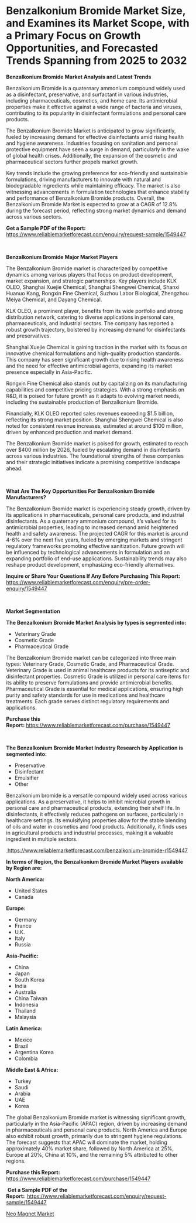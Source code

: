 <p><h1>Benzalkonium Bromide Market Size, and Examines its Market Scope, with a Primary Focus on Growth Opportunities, and Forecasted Trends Spanning from 2025 to 2032</h1></p><p><strong>Benzalkonium Bromide Market Analysis and Latest Trends</strong></p>
<p><p>Benzalkonium Bromide is a quaternary ammonium compound widely used as a disinfectant, preservative, and surfactant in various industries, including pharmaceuticals, cosmetics, and home care. Its antimicrobial properties make it effective against a wide range of bacteria and viruses, contributing to its popularity in disinfectant formulations and personal care products. </p><p>The Benzalkonium Bromide Market is anticipated to grow significantly, fueled by increasing demand for effective disinfectants amid rising health and hygiene awareness. Industries focusing on sanitation and personal protective equipment have seen a surge in demand, particularly in the wake of global health crises. Additionally, the expansion of the cosmetic and pharmaceutical sectors further propels market growth. </p><p>Key trends include the growing preference for eco-friendly and sustainable formulations, driving manufacturers to innovate with natural and biodegradable ingredients while maintaining efficacy. The market is also witnessing advancements in formulation technologies that enhance stability and performance of Benzalkonium Bromide products. Overall, the Benzalkonium Bromide Market is expected to grow at a CAGR of 12.8% during the forecast period, reflecting strong market dynamics and demand across various sectors.</p></p>
<p><strong>Get a Sample PDF of the Report:&nbsp;</strong> <a href="https://www.reliablemarketforecast.com/enquiry/request-sample/1549447?utm_campaign=1743&utm_medium=2&utm_source=Github&utm_content=ia&utm_term=31012025&utm_id=benzalkonium-bromide">https://www.reliablemarketforecast.com/enquiry/request-sample/1549447</a></p>
<p>&nbsp;</p>
<p><strong>Benzalkonium Bromide Major Market Players</strong></p>
<p><p>The Benzalkonium Bromide market is characterized by competitive dynamics among various players that focus on product development, market expansion, and strategic partnerships. Key players include KLK OLEO, Shanghai Xuejie Chemical, Shanghai Shengwei Chemical, Shanxi Huanuo Kang, Rongxin Fine Chemical, Suzhou Labor Biological, Zhengzhou Meiya Chemical, and Dayang Chemical.</p><p>KLK OLEO, a prominent player, benefits from its wide portfolio and strong distribution network, catering to diverse applications in personal care, pharmaceuticals, and industrial sectors. The company has reported a robust growth trajectory, bolstered by increasing demand for disinfectants and preservatives.</p><p>Shanghai Xuejie Chemical is gaining traction in the market with its focus on innovative chemical formulations and high-quality production standards. This company has seen significant growth due to rising health awareness and the need for effective antimicrobial agents, expanding its market presence especially in Asia-Pacific.</p><p>Rongxin Fine Chemical also stands out by capitalizing on its manufacturing capabilities and competitive pricing strategies. With a strong emphasis on R&D, it is poised for future growth as it adapts to evolving market needs, including the sustainable production of Benzalkonium Bromide.</p><p>Financially, KLK OLEO reported sales revenues exceeding $1.5 billion, reflecting its strong market position. Shanghai Shengwei Chemical is also noted for consistent revenue increases, estimated at around $100 million, driven by enhanced production and market demand.</p><p>The Benzalkonium Bromide market is poised for growth, estimated to reach over $400 million by 2026, fueled by escalating demand in disinfectants across various industries. The foundational strengths of these companies and their strategic initiatives indicate a promising competitive landscape ahead.</p></p>
<p>&nbsp;</p>
<p><strong>What Are The Key Opportunities For Benzalkonium Bromide Manufacturers?</strong></p>
<p><p>The Benzalkonium Bromide market is experiencing steady growth, driven by its applications in pharmaceuticals, personal care products, and industrial disinfectants. As a quaternary ammonium compound, it’s valued for its antimicrobial properties, leading to increased demand amid heightened health and safety awareness. The projected CAGR for this market is around 4-6% over the next five years, fueled by emerging markets and stringent regulatory frameworks promoting effective sanitization. Future growth will be influenced by technological advancements in formulation and an expanding portfolio of end-use applications. Sustainability trends may also reshape product development, emphasizing eco-friendly alternatives.</p></p>
<p><strong>Inquire or Share Your Questions If Any Before Purchasing This Report:</strong> <a href="https://www.reliablemarketforecast.com/enquiry/pre-order-enquiry/1549447?utm_campaign=1743&utm_medium=2&utm_source=Github&utm_content=ia&utm_term=31012025&utm_id=benzalkonium-bromide">https://www.reliablemarketforecast.com/enquiry/pre-order-enquiry/1549447</a></p>
<p>&nbsp;</p>
<p><strong>Market Segmentation</strong></p>
<p><strong>The Benzalkonium Bromide Market Analysis by types is segmented into:</strong></p>
<p><ul><li>Veterinary Grade</li><li>Cosmetic Grade</li><li>Pharmaceutical Grade</li></ul></p>
<p><p>The Benzalkonium Bromide market can be categorized into three main types: Veterinary Grade, Cosmetic Grade, and Pharmaceutical Grade. Veterinary Grade is used in animal healthcare products for its antiseptic and disinfectant properties. Cosmetic Grade is utilized in personal care items for its ability to preserve formulations and provide antimicrobial benefits. Pharmaceutical Grade is essential for medical applications, ensuring high purity and safety standards for use in medications and healthcare treatments. Each grade serves distinct regulatory requirements and applications.</p></p>
<p><strong>Purchase this Report:&nbsp;</strong><a href="https://www.reliablemarketforecast.com/purchase/1549447?utm_campaign=1743&utm_medium=2&utm_source=Github&utm_content=ia&utm_term=31012025&utm_id=benzalkonium-bromide">https://www.reliablemarketforecast.com/purchase/1549447</a></p>
<p>&nbsp;</p>
<p><strong>The Benzalkonium Bromide Market Industry Research by Application is segmented into:</strong></p>
<p><ul><li>Preservative</li><li>Disinfectant</li><li>Emulsifier</li><li>Other</li></ul></p>
<p><p>Benzalkonium bromide is a versatile compound widely used across various applications. As a preservative, it helps to inhibit microbial growth in personal care and pharmaceutical products, extending their shelf life. In disinfectants, it effectively reduces pathogens on surfaces, particularly in healthcare settings. Its emulsifying properties allow for the stable blending of oils and water in cosmetics and food products. Additionally, it finds uses in agricultural products and industrial processes, making it a valuable ingredient in multiple sectors.</p></p>
<p><a href="https://www.reliablemarketforecast.com/benzalkonium-bromide-r1549447?utm_campaign=1743&utm_medium=2&utm_source=Github&utm_content=ia&utm_term=31012025&utm_id=benzalkonium-bromide">&nbsp;https://www.reliablemarketforecast.com/benzalkonium-bromide-r1549447</a></p>
<p><strong>In terms of Region, the Benzalkonium Bromide Market Players available by Region are:</strong></p>
<p>
    <p> <strong> North America: </strong>
        <ul>
            <li>United States</li>
            <li>Canada</li>
        </ul>
        </p> 
    <p> <strong> Europe: </strong>
        <ul>
            <li>Germany</li>
            <li>France</li>
            <li>U.K.</li>
            <li>Italy</li>
            <li>Russia</li>
        </ul>
        </p> 
    <p> <strong> Asia-Pacific: </strong>
        <ul>
            <li>China</li>
            <li>Japan</li>
            <li>South Korea</li>
            <li>India</li>
            <li>Australia</li>
            <li>China Taiwan</li>
            <li>Indonesia</li>
            <li>Thailand</li>
            <li>Malaysia</li>
        </ul>
        </p> 
    <p> <strong> Latin America: </strong>
        <ul>
            <li>Mexico</li>
            <li>Brazil</li>
            <li>Argentina Korea</li>
            <li>Colombia</li>
        </ul>
        </p> 
    <p> <strong> Middle East & Africa: </strong>
        <ul>
            <li>Turkey</li>
            <li>Saudi</li>
            <li>Arabia</li>
            <li>UAE</li>
            <li>Korea</li>
        </ul>
    </p>
    </p>
<p><p>The global Benzalkonium Bromide market is witnessing significant growth, particularly in the Asia-Pacific (APAC) region, driven by increasing demand in pharmaceuticals and personal care products. North America and Europe also exhibit robust growth, primarily due to stringent hygiene regulations. The forecast suggests that APAC will dominate the market, holding approximately 40% market share, followed by North America at 25%, Europe at 20%, China at 10%, and the remaining 5% attributed to other regions.</p></p>
<p><strong>Purchase this Report: </strong><a href="https://www.reliablemarketforecast.com/purchase/1549447?utm_campaign=1743&utm_medium=2&utm_source=Github&utm_content=ia&utm_term=31012025&utm_id=benzalkonium-bromide">https://www.reliablemarketforecast.com/purchase/1549447</a></p>
<p>&nbsp;<strong>Get a Sample PDF of the Report:&nbsp;&nbsp;</strong><a href="https://www.reliablemarketforecast.com/enquiry/request-sample/1549447?utm_campaign=1743&utm_medium=2&utm_source=Github&utm_content=ia&utm_term=31012025&utm_id=benzalkonium-bromide">https://www.reliablemarketforecast.com/enquiry/request-sample/1549447</a></p>
<p><strong></strong></p>
<p><p><a href="https://github.com/marlanamarvn/Market-Research-Report-List-1/blob/main/neo-magnet-market.md?utm_campaign=1743&utm_medium=2&utm_source=Github&utm_content=ia&utm_term=31012025&utm_id=benzalkonium-bromide">Neo Magnet Market</a></p></p>